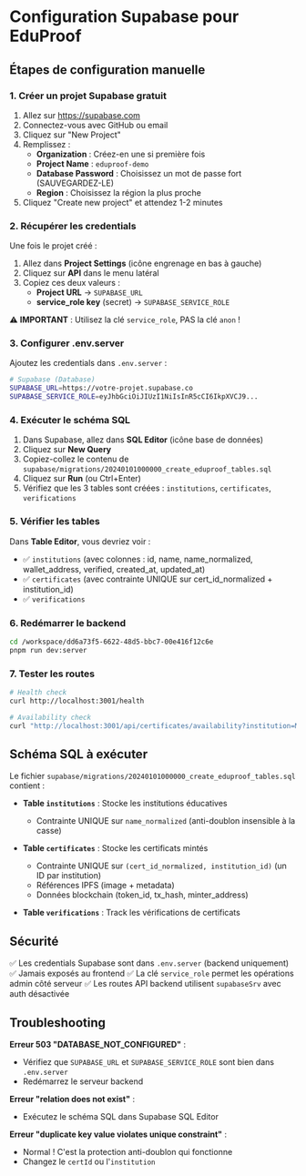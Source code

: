 # Configuration Supabase pour EduProof

## Étapes de configuration manuelle

### 1. Créer un projet Supabase gratuit

1. Allez sur https://supabase.com
2. Connectez-vous avec GitHub ou email
3. Cliquez sur "New Project"
4. Remplissez :
   - **Organization** : Créez-en une si première fois
   - **Project Name** : `eduproof-demo`
   - **Database Password** : Choisissez un mot de passe fort (SAUVEGARDEZ-LE)
   - **Region** : Choisissez la région la plus proche
5. Cliquez "Create new project" et attendez 1-2 minutes

### 2. Récupérer les credentials

Une fois le projet créé :

1. Allez dans **Project Settings** (icône engrenage en bas à gauche)
2. Cliquez sur **API** dans le menu latéral
3. Copiez ces deux valeurs :
   - **Project URL** → `SUPABASE_URL`
   - **service_role key** (secret) → `SUPABASE_SERVICE_ROLE`

⚠️ **IMPORTANT** : Utilisez la clé `service_role`, PAS la clé `anon` !

### 3. Configurer .env.server

Ajoutez les credentials dans `.env.server` :

```bash
# Supabase (Database)
SUPABASE_URL=https://votre-projet.supabase.co
SUPABASE_SERVICE_ROLE=eyJhbGciOiJIUzI1NiIsInR5cCI6IkpXVCJ9...
```

### 4. Exécuter le schéma SQL

1. Dans Supabase, allez dans **SQL Editor** (icône base de données)
2. Cliquez sur **New Query**
3. Copiez-collez le contenu de `supabase/migrations/20240101000000_create_eduproof_tables.sql`
4. Cliquez sur **Run** (ou Ctrl+Enter)
5. Vérifiez que les 3 tables sont créées : `institutions`, `certificates`, `verifications`

### 5. Vérifier les tables

Dans **Table Editor**, vous devriez voir :
- ✅ `institutions` (avec colonnes : id, name, name_normalized, wallet_address, verified, created_at, updated_at)
- ✅ `certificates` (avec contrainte UNIQUE sur cert_id_normalized + institution_id)
- ✅ `verifications`

### 6. Redémarrer le backend

```bash
cd /workspace/dd6a73f5-6622-48d5-bbc7-00e416f12c6e
pnpm run dev:server
```

### 7. Tester les routes

```bash
# Health check
curl http://localhost:3001/health

# Availability check
curl "http://localhost:3001/api/certificates/availability?institution=MIT&certId=CERT-001"
```

## Schéma SQL à exécuter

Le fichier `supabase/migrations/20240101000000_create_eduproof_tables.sql` contient :

- **Table `institutions`** : Stocke les institutions éducatives
  - Contrainte UNIQUE sur `name_normalized` (anti-doublon insensible à la casse)
  
- **Table `certificates`** : Stocke les certificats mintés
  - Contrainte UNIQUE sur `(cert_id_normalized, institution_id)` (un ID par institution)
  - Références IPFS (image + metadata)
  - Données blockchain (token_id, tx_hash, minter_address)
  
- **Table `verifications`** : Track les vérifications de certificats

## Sécurité

✅ Les credentials Supabase sont dans `.env.server` (backend uniquement)
✅ Jamais exposés au frontend
✅ La clé `service_role` permet les opérations admin côté serveur
✅ Les routes API backend utilisent `supabaseSrv` avec auth désactivée

## Troubleshooting

**Erreur 503 "DATABASE_NOT_CONFIGURED"** :
- Vérifiez que `SUPABASE_URL` et `SUPABASE_SERVICE_ROLE` sont bien dans `.env.server`
- Redémarrez le serveur backend

**Erreur "relation does not exist"** :
- Exécutez le schéma SQL dans Supabase SQL Editor

**Erreur "duplicate key value violates unique constraint"** :
- Normal ! C'est la protection anti-doublon qui fonctionne
- Changez le `certId` ou l'`institution`
